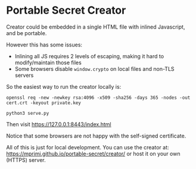 # Portable Secret Creator

Creator could be embedded in a single HTML file with inlined Javascript, and be portable.

However this has some issues:
 - Inlining all JS requires 2 levels of escaping, making it hard to modify/maintain those files
 - Some browsers disable `window.crypto` on local files and non-TLS servers

So the easiest way to run the creator locally is:

```
openssl req -new -newkey rsa:4096 -x509 -sha256 -days 365 -nodes -out cert.crt -keyout private.key

python3 serve.py
```

Then visit https://127.0.0.1:8443/index.html

Notice that some browsers are not happy with the self-signed certificate.

All of this is just for local development.
You can use the creator at: https://mprimi.github.io/portable-secret/creator/ or host it on your own (HTTPS) server.
